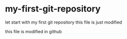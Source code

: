 # my-first-git-repository
let start with my first git repository
this file is just modified

this file is modified in github

